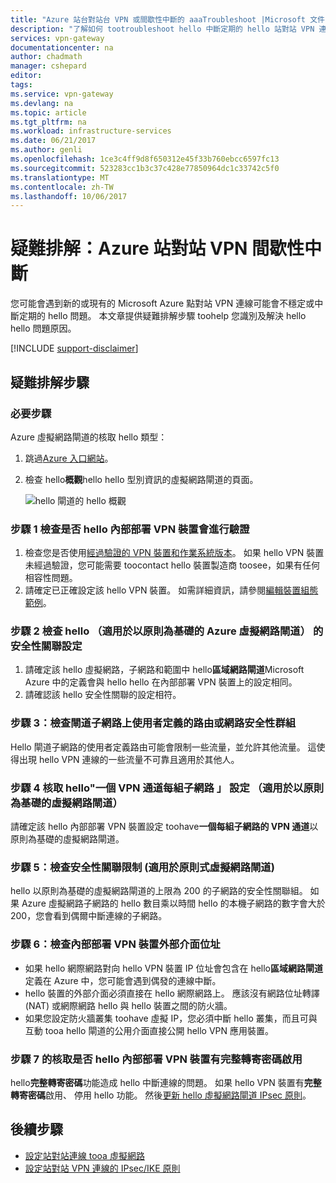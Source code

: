 ```yaml
---
title: "Azure 站台對站台 VPN 或間歇性中斷的 aaaTroubleshoot |Microsoft 文件"
description: "了解如何 tootroubleshoot hello 中斷定期的 hello 站對站 VPN 連接的問題。"
services: vpn-gateway
documentationcenter: na
author: chadmath
manager: cshepard
editor: 
tags: 
ms.service: vpn-gateway
ms.devlang: na
ms.topic: article
ms.tgt_pltfrm: na
ms.workload: infrastructure-services
ms.date: 06/21/2017
ms.author: genli
ms.openlocfilehash: 1ce3c4ff9d8f650312e45f33b760ebcc6597fc13
ms.sourcegitcommit: 523283cc1b3c37c428e77850964dc1c33742c5f0
ms.translationtype: MT
ms.contentlocale: zh-TW
ms.lasthandoff: 10/06/2017
---
```

# <a name="troubleshooting-azure-site-to-site-vpn-disconnects-intermittently"></a>疑難排解：Azure 站對站 VPN 間歇性中斷

您可能會遇到新的或現有的 Microsoft Azure 點對站 VPN 連線可能會不穩定或中斷定期的 hello 問題。 本文章提供疑難排解步驟 toohelp 您識別及解決 hello hello 問題原因。 

[!INCLUDE [support-disclaimer](../../includes/support-disclaimer.md)]

## <a name="troubleshooting-steps"></a>疑難排解步驟

### <a name="prerequisite-step"></a>必要步驟

Azure 虛擬網路閘道的核取 hello 類型：

1. 跳過[Azure 入口網站](https://portal.azure.com)。
2. 檢查 hello**概觀**hello hello 型別資訊的虛擬網路閘道的頁面。
    
    ![hello 閘道的 hello 概觀](media\vpn-gateway-troubleshoot-site-to-site-disconnected-intermittently\gatewayoverview.png)

### <a name="step-1-check-whether-hello-on-premises-vpn-device-is-validated"></a>步驟 1 檢查是否 hello 內部部署 VPN 裝置會進行驗證

1. 檢查您是否使用[經過驗證的 VPN 裝置和作業系統版本](vpn-gateway-about-vpn-devices.md#devicetable)。 如果 hello VPN 裝置未經過驗證，您可能需要 toocontact hello 裝置製造商 toosee，如果有任何相容性問題。
2. 請確定已正確設定該 hello VPN 裝置。 如需詳細資訊，請參閱[編輯裝置組態範例](vpn-gateway-about-vpn-devices.md#editing)。

### <a name="step-2-check-hello-security-association-settingsfor-policy-based-azure-virtual-network-gateways"></a>步驟 2 檢查 hello （適用於以原則為基礎的 Azure 虛擬網路閘道） 的安全性關聯設定

1. 請確定該 hello 虛擬網路，子網路和範圍中 hello**區域網路閘道**Microsoft Azure 中的定義會與 hello hello 在內部部署 VPN 裝置上的設定相同。
2. 請確認該 hello 安全性關聯的設定相符。

### <a name="step-3-check-for-user-defined-routes-or-network-security-groups-on-gateway-subnet"></a>步驟 3：檢查閘道子網路上使用者定義的路由或網路安全性群組

Hello 閘道子網路的使用者定義路由可能會限制一些流量，並允許其他流量。 這使得出現 hello VPN 連線的一些流量不可靠且適用於其他人。 

### <a name="step-4-check-hello-one-vpn-tunnel-per-subnet-pair-setting-for-policy-based-virtual-network-gateways"></a>步驟 4 核取 hello"一個 VPN 通道每組子網路 」 設定 （適用於以原則為基礎的虛擬網路閘道）

請確定該 hello 內部部署 VPN 裝置設定 toohave**一個每組子網路的 VPN 通道**以原則為基礎的虛擬網路閘道。

### <a name="step-5-check-for-security-association-limitation-for-policy-based-virtual-network-gateways"></a>步驟 5：檢查安全性關聯限制 (適用於原則式虛擬網路閘道)

hello 以原則為基礎的虛擬網路閘道的上限為 200 的子網路的安全性關聯組。 如果 Azure 虛擬網路子網路的 hello 數目乘以時間 hello 的本機子網路的數字會大於 200，您會看到偶爾中斷連線的子網路。

### <a name="step-6-check-on-premises-vpn-device-external-interface-address"></a>步驟 6：檢查內部部署 VPN 裝置外部介面位址

- 如果 hello 網際網路對向 hello VPN 裝置 IP 位址會包含在 hello**區域網路閘道**定義在 Azure 中，您可能會遇到偶發的連線中斷。
- hello 裝置的外部介面必須直接在 hello 網際網路上。 應該沒有網路位址轉譯 (NAT) 或網際網路 hello 與 hello 裝置之間的防火牆。
-  如果您設定防火牆叢集 toohave 虛擬 IP，您必須中斷 hello 叢集，而且可與互動 tooa hello 閘道的公用介面直接公開 hello VPN 應用裝置。

### <a name="step-7-check-whether-hello-on-premises-vpn-device-has-perfect-forward-secrecy-enabled"></a>步驟 7 的核取是否 hello 內部部署 VPN 裝置有完整轉寄密碼啟用

hello**完整轉寄密碼**功能造成 hello 中斷連線的問題。 如果 hello VPN 裝置有**完整轉寄密碼**啟用、 停用 hello 功能。 然後[更新 hello 虛擬網路閘道 IPsec 原則](vpn-gateway-ipsecikepolicy-rm-powershell.md#managepolicy)。

## <a name="next-steps"></a>後續步驟

- [設定站對站連線 tooa 虛擬網路](vpn-gateway-howto-site-to-site-resource-manager-portal.md)
- [設定站對站 VPN 連線的 IPsec/IKE 原則](vpn-gateway-ipsecikepolicy-rm-powershell.md)

